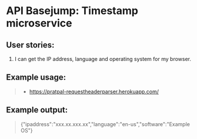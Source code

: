 # API Basejump: Timestamp microservice

## User stories:
1. I can get the IP address, language and operating system for my browser.

## Example usage:
> * https://pratpal-requestheaderparser.herokuapp.com/




## Example output:
> {"ipaddress":"xxx.xx.xxx.xx","language":"en-us","software":"Example OS"}
